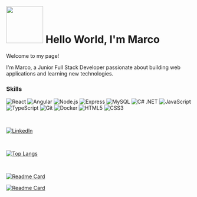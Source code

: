 # <img src="https://i.giphy.com/media/v1.Y2lkPTc5MGI3NjExNWM2dG1jNmI1ajF3NG5saGJpa3AxMGRmZXNuYTBwb21wdXNhZ3h1eCZlcD12MV9pbnRlcm5hbF9naWZfYnlfaWQmY3Q9cw/SHjOSDkKZ18qOHA5B5/giphy.gif" width="100"/> Hello World, I'm Marco


<p>Welcome to my page! </br> 

I'm Marco, a Junior Full Stack Developer passionate about building web applications and learning new technologies.</p>



<h3>Skills</h3>

<p>
  <img alt="React" src="https://img.shields.io/badge/-React-45b8d8?style=flat-square&logo=react&logoColor=white" />
  <img alt="Angular" src="https://img.shields.io/badge/-Angular-DD0031?style=flat-square&logo=angular&logoColor=white" />
  <img alt="Node.js" src="https://img.shields.io/badge/-Node.js-43853d?style=flat-square&logo=node.js&logoColor=white" />
  <img alt="Express" src="https://img.shields.io/badge/-Express-000000?style=flat-square&logo=express&logoColor=white" />
  <img alt="MySQL" src="https://img.shields.io/badge/-MySQL-4479A1?style=flat-square&logo=mysql&logoColor=white" />
  <img alt="C# .NET" src="https://img.shields.io/badge/-C%23%20.NET-512BD4?style=flat-square&logo=.net&logoColor=white" />
  <img alt="JavaScript" src="https://img.shields.io/badge/-JavaScript-F7DF1E?style=flat-square&logo=javascript&logoColor=black" />
  <img alt="TypeScript" src="https://img.shields.io/badge/-TypeScript-007ACC?style=flat-square&logo=typescript&logoColor=white" />
  <img alt="Git" src="https://img.shields.io/badge/-Git-F05032?style=flat-square&logo=git&logoColor=white" />
  <img alt="Docker" src="https://img.shields.io/badge/-Docker-2496ED?style=flat-square&logo=docker&logoColor=white" />
  <img alt="HTML5" src="https://img.shields.io/badge/-HTML5-E34F26?style=flat-square&logo=html5&logoColor=white" />
  <img alt="CSS3" src="https://img.shields.io/badge/-CSS3-1572B6?style=flat-square&logo=css3&logoColor=white" />
</p>

<br>

<a href="https://www.linkedin.com/in/marcocenteno/" target="_blank"><img alt="LinkedIn" src="https://img.shields.io/badge/linkedin-%230077B5.svg?&style=for-the-badge&logo=linkedin&logoColor=white"/>

<br>

![Top Langs](https://github-readme-stats-sigma-five.vercel.app/api/top-langs/?username=Mack8&layout=compact&theme=radical)

<br>

[![Readme Card](https://github-readme-stats-sigma-five.vercel.app/api/pin/?username=Mack8&repo=GestaPet)](https://github.com/Mack8/GestaPet)

[![Readme Card](https://github-readme-stats-sigma-five.vercel.app/api/pin/?username=Mack8&repo=NFTrove)](https://github.com/Mack8/NFTrove)


<!--
**Mack8/Mack8** is a ✨ _special_ ✨ repository because its `README.md` (this file) appears on your GitHub profile.

Here are some ideas to get you started:

- 🔭 I’m currently working on ...
- 🌱 I’m currently learning ...
- 👯 I’m looking to collaborate on ...
- 🤔 I’m looking for help with ...
- 💬 Ask me about ...
- 📫 How to reach me: ...
- 😄 Pronouns: ...
- ⚡ Fun fact: ...
-->
